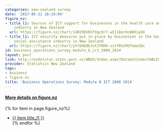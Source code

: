 ```yaml
---
categories: new-zealand survey
date: '2017-05-11 16:19:04'
figure_nz:
- title_l1: Sources of ICT support for businesses in the health care and social assistance
    industry in New Zealand
  url: https://figure.nz/chart/14B29EUbhfXqc9r7-wI1i8erHcW6KipQX
- title_l1: ICT security measures put in place by businesses in the health care and
    social assistance industry in New Zealand
  url: https://figure.nz/chart/yYtb9b8bJutZYN98-sitYRUzRU7UaeZQc
id: business_operations_survey_module_b_ict_2008_2014
layout: post
link: http://nzdotstat.stats.govt.nz/WBOS/Index.aspx?DataSetCode=TABLECODE7622
provider: Statistics New Zealand
tags:
- business
- figure.nz
title: 'Business Operations Survey: Module B ICT 2008 2014'
---
```


<h4><u> More details on figure.nz</u></h4>
{% for item in page.figure_nz%}
<ul class="post-list">
    <li><a href="{{ item.url }}">{{ item.title_l1 }}</a></li>
{% endfor %}
</ul>